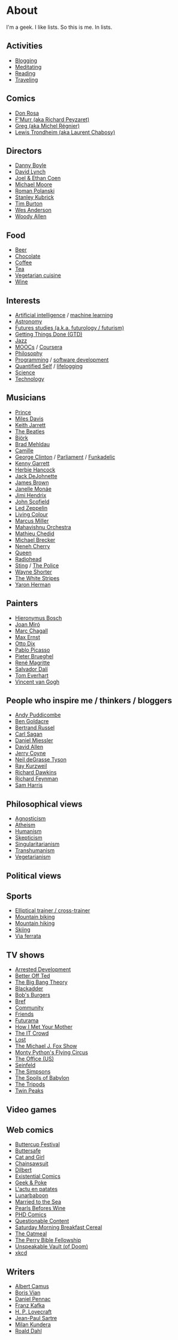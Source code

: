 # About

I'm a geek. I like lists. So this is me. In lists.

## Activities

* [Blogging](https://en.wikipedia.org/wiki/Blogging)
* [Meditating](https://en.wikipedia.org/wiki/Meditating)
* [Reading](https://en.wikipedia.org/wiki/Reading_(process))
* [Traveling](https://en.wikipedia.org/wiki/Traveling)

## Comics

* [Don Rosa](https://en.wikipedia.org/wiki/Don_Rosa)
* [F'Murr (aka Richard Peyzaret)](https://en.wikipedia.org/wiki/F%27Murr)
* [Greg (aka Michel Régnier)](https://en.wikipedia.org/wiki/Greg_(comics))
* [Lewis Trondheim (aka Laurent Chabosy)](https://en.wikipedia.org/wiki/Lewis_Trondheim)

## Directors

* [Danny Boyle](https://en.wikipedia.org/wiki/Danny_Boyle)
* [David Lynch](https://en.wikipedia.org/wiki/David_Lynch)
* [Joel & Ethan Coen](https://en.wikipedia.org/wiki/Coen_brothers)
* [Michael Moore](https://en.wikipedia.org/wiki/Michael_Moore)
* [Roman Polanski](https://en.wikipedia.org/wiki/Roman_Polanski)
* [Stanley Kubrick](https://en.wikipedia.org/wiki/Stanley_Kubrick)
* [Tim Burton](https://en.wikipedia.org/wiki/Tim_Burton)
* [Wes Anderson](https://en.wikipedia.org/wiki/Wes_Anderson)
* [Woody Allen](https://en.wikipedia.org/wiki/Woody_Allen)

## Food

* [Beer](https://en.wikipedia.org/wiki/Beer)
* [Chocolate](https://en.wikipedia.org/wiki/Chocolate)
* [Coffee](https://en.wikipedia.org/wiki/Coffee)
* [Tea](https://en.wikipedia.org/wiki/Tea)
* [Vegetarian cuisine](https://en.wikipedia.org/wiki/Vegetarian_cuisine)
* [Wine](https://en.wikipedia.org/wiki/Wine)

## Interests

* [Artificial intelligence](https://en.wikipedia.org/wiki/Artificial_intelligence) / [machine learning](https://en.wikipedia.org/wiki/Machine_learning)
* [Astronomy](https://en.wikipedia.org/wiki/Astronomy)
* [Futures studies (a.k.a. futurology / futurism)](https://en.wikipedia.org/wiki/Futures_studies)
* [Getting Things Done (GTD)](https://en.wikipedia.org/wiki/Getting_Things_Done)
* [Jazz](https://en.wikipedia.org/wiki/Jazz)
* [MOOCs](https://en.wikipedia.org/wiki/Mooc) / [Coursera](https://en.wikipedia.org/wiki/Coursera)
* [Philosophy](https://en.wikipedia.org/wiki/Philosophy)
* [Programming](https://en.wikipedia.org/wiki/Computer_programming) / [software development](https://en.wikipedia.org/wiki/Software_development)
* [Quantified Self](https://en.wikipedia.org/wiki/Quantified_Self) / [lifelogging](https://en.wikipedia.org/wiki/Lifelog)
* [Science](https://en.wikipedia.org/wiki/Science)
* [Technology](https://en.wikipedia.org/wiki/Technology)

## Musicians

* [Prince](https://en.wikipedia.org/wiki/Prince_(musician))
* [Miles Davis](https://en.wikipedia.org/wiki/Miles_Davis)
* [Keith Jarrett](https://en.wikipedia.org/wiki/Keith_Jarrett)
* [The Beatles](https://en.wikipedia.org/wiki/The_Beatles)
* [Björk](https://en.wikipedia.org/wiki/Bj%C3%B6rk)
* [Brad Mehldau](https://en.wikipedia.org/wiki/Brad_Mehldau)
* [Camille](https://en.wikipedia.org/wiki/Camille_(singer))
* [George Clinton](https://en.wikipedia.org/wiki/George_Clinton_(musician)) / [Parliament](https://en.wikipedia.org/wiki/Parliament_(band)) / [Funkadelic](https://en.wikipedia.org/wiki/Funkadelic)
* [Kenny Garrett](https://en.wikipedia.org/wiki/Kenny_Garrett)
* [Herbie Hancock](https://en.wikipedia.org/wiki/Herbie_Hancock)
* [Jack DeJohnette](https://en.wikipedia.org/wiki/Jack_DeJohnette)
* [James Brown](https://en.wikipedia.org/wiki/James_Brown)
* [Janelle Monáe](https://en.wikipedia.org/wiki/Janelle_Mon%C3%A1e)
* [Jimi Hendrix](https://en.wikipedia.org/wiki/Jimi_Hendrix)
* [John Scofield](https://en.wikipedia.org/wiki/John_Scofield)
* [Led Zeppelin](https://en.wikipedia.org/wiki/Led_Zeppelin)
* [Living Colour](https://en.wikipedia.org/wiki/Living_Colour)
* [Marcus Miller](https://en.wikipedia.org/wiki/Marcus_Miller)
* [Mahavishnu Orchestra](https://en.wikipedia.org/wiki/Mahavishnu_Orchestra)
* [Mathieu Chedid](https://en.wikipedia.org/wiki/Mathieu_Chedid)
* [Michael Brecker](https://en.wikipedia.org/wiki/Michael_Brecker)
* [Neneh Cherry](https://en.wikipedia.org/wiki/Neneh_Cherry)
* [Queen](https://en.wikipedia.org/wiki/Queen_(band))
* [Radiohead](https://en.wikipedia.org/wiki/Radiohead)
* [Sting](https://en.wikipedia.org/wiki/Sting_(musician)) / [The Police](https://en.wikipedia.org/wiki/The_Police)
* [Wayne Shorter](https://en.wikipedia.org/wiki/Wayne_Shorter)
* [The White Stripes](https://en.wikipedia.org/wiki/The_White_Stripes)
* [Yaron Herman](https://en.wikipedia.org/wiki/Yaron_Herman)

## Painters

* [Hieronymus Bosch](https://en.wikipedia.org/wiki/Hieronymus_Bosch)
* [Joan Miró](https://en.wikipedia.org/wiki/Joan_Mir%C3%B3)
* [Marc Chagall](https://en.wikipedia.org/wiki/Marc_Chagall)
* [Max Ernst](https://en.wikipedia.org/wiki/Max_Ernst)
* [Otto Dix](https://en.wikipedia.org/wiki/Otto_Dix)
* [Pablo Picasso](https://en.wikipedia.org/wiki/Pablo_Picasso)
* [Pieter Brueghel](https://en.wikipedia.org/wiki/Pieter_Brueghel_the_Elder)
* [René Magritte](https://en.wikipedia.org/wiki/Ren%C3%A9_Magritte)
* [Salvador Dalí](https://en.wikipedia.org/wiki/Salvador_Dal%C3%AD)
* [Tom Everhart](https://en.wikipedia.org/wiki/Tom_Everhart)
* [Vincent van Gogh](https://en.wikipedia.org/wiki/Vincent_van_Gogh)

## People who inspire me / thinkers / bloggers

* [Andy Puddicombe](https://en.wikipedia.org/wiki/Andy_Puddicombe)
* [Ben Goldacre](https://en.wikipedia.org/wiki/Ben_Goldacre)
* [Bertrand Russel](https://en.wikipedia.org/wiki/Bertrand_Russel)
* [Carl Sagan](https://en.wikipedia.org/wiki/Carl_Sagan)
* [Daniel Miessler](http://www.danielmiessler.com/)
* [David Allen](https://en.wikipedia.org/wiki/David_Allen_(author))
* [Jerry Coyne](https://en.wikipedia.org/wiki/Jerry_Coyne)
* [Neil deGrasse Tyson](https://en.wikipedia.org/wiki/Neil_deGrasse_Tyson)
* [Ray Kurzweil](https://en.wikipedia.org/wiki/Ray_Kurzweil)
* [Richard Dawkins](https://en.wikipedia.org/wiki/Richard_Dawkins)
* [Richard Feynman](https://en.wikipedia.org/wiki/Richard_Feynman)
* [Sam Harris](https://en.wikipedia.org/wiki/Sam_Harris_(author))

## Philosophical views

* [Agnosticism](https://en.wikipedia.org/wiki/Agnosticism)
* [Atheism](https://en.wikipedia.org/wiki/Atheism)
* [Humanism](https://en.wikipedia.org/wiki/Humanism)
* [Skepticism](https://en.wikipedia.org/wiki/Skepticism)
* [Singularitarianism](https://en.wikipedia.org/wiki/Singularitarianism)
* [Transhumanism](https://en.wikipedia.org/wiki/Transhumanism)
* [Vegetarianism](https://en.wikipedia.org/wiki/Vegetarianism)

## Political views

## Sports

* [Elliptical trainer / cross-trainer](https://en.wikipedia.org/wiki/Elliptical_trainer)
* [Mountain biking](https://en.wikipedia.org/wiki/Mountain_biking)
* [Mountain hiking](https://en.wikipedia.org/wiki/Hiking)
* [Skiing](https://en.wikipedia.org/wiki/Skiing)
* [Via ferrata](https://en.wikipedia.org/wiki/Via_ferrata)

## TV shows

* [Arrested Development](https://en.wikipedia.org/wiki/Arrested_Development_(TV_series))
* [Better Off Ted](https://en.wikipedia.org/wiki/Better_Off_Ted)
* [The Big Bang Theory](https://en.wikipedia.org/wiki/The_Big_Bang_Theory)
* [Blackadder](https://en.wikipedia.org/wiki/Blackadder)
* [Bob's Burgers](https://en.wikipedia.org/wiki/Bob%27s_Burgers)
* [Bref](https://en.wikipedia.org/wiki/Bref)
* [Community](https://en.wikipedia.org/wiki/Community_(TV_series))
* [Friends](https://en.wikipedia.org/wiki/Friends)
* [Futurama](https://en.wikipedia.org/wiki/Futurama)
* [How I Met Your Mother](https://en.wikipedia.org/wiki/How_I_Met_Your_Mother)
* [The IT Crowd](https://en.wikipedia.org/wiki/The_IT_Crowd)
* [Lost](https://en.wikipedia.org/wiki/Lost_(TV_series))
* [The Michael J. Fox Show](https://en.wikipedia.org/wiki/The_Michael_J._Fox_Show)
* [Monty Python's Flying Circus](https://en.wikipedia.org/wiki/Monty_Python%27s_Flying_Circus)
* [The Office (US)](https://en.wikipedia.org/wiki/The_Office_(U.S._TV_series))
* [Seinfeld](https://en.wikipedia.org/wiki/Seinfeld)
* [The Simpsons](https://en.wikipedia.org/wiki/The_Simpsons)
* [The Spoils of Babylon](https://en.wikipedia.org/wiki/The_Spoils_of_Babylon)
* [The Tripods](https://en.wikipedia.org/wiki/The_Tripods_(TV_series))
* [Twin Peaks](https://en.wikipedia.org/wiki/Twin_Peaks)

## Video games

## Web comics

* [Buttercup Festival](http://www.buttercupfestival.com/)
* [Buttersafe](http://buttersafe.com/)
* [Cat and Girl](http://catandgirl.com/)
* [Chainsawsuit](http://chainsawsuit.com/)
* [Dilbert](http://dilbert.com/)
* [Existential Comics](http://existentialcomics.com/)
* [Geek & Poke](http://geek-and-poke.com/)
* [L'actu en patates](http://vidberg.blog.lemonde.fr/)
* [Lunarbaboon](http://www.lunarbaboon.com/)
* [Married to the Sea](http://www.marriedtothesea.com/)
* [Pearls Befores Wine](http://www.gocomics.com/pearlsbeforeswine)
* [PHD Comics](http://phdcomics.com/comics.php)
* [Questionable Content](http://www.questionablecontent.net/)
* [Saturday Morning Breakfast Cereal](http://www.smbc-comics.com/)
* [The Oatmeal](http://theoatmeal.com/)
* [The Perry Bible Fellowship](http://www.pbfcomics.com/)
* [Unspeakable Vault (of Doom)](http://www.goominet.com/unspeakable-vault/)
* [xkcd](https://xkcd.com/)

## Writers

* [Albert Camus](https://en.wikipedia.org/wiki/Albert_Camus)
* [Boris Vian](https://en.wikipedia.org/wiki/Boris_Vian)
* [Daniel Pennac](https://en.wikipedia.org/wiki/Daniel_Pennac)
* [Franz Kafka](https://en.wikipedia.org/wiki/Franz_Kafka)
* [H. P. Lovecraft](https://en.wikipedia.org/wiki/H._P._Lovecraft)
* [Jean-Paul Sartre](https://en.wikipedia.org/wiki/Jean-Paul_Sartre)
* [Milan Kundera](https://en.wikipedia.org/wiki/Milan_Kundera)
* [Roald Dahl](https://en.wikipedia.org/wiki/Roald_Dahl)
